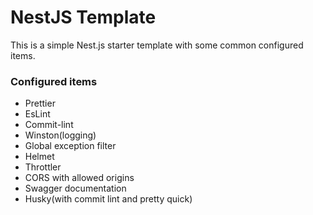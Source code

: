 # NestJS Template

This is a simple Nest.js starter template with some common configured items.

### Configured items

- Prettier
- EsLint
- Commit-lint
- Winston(logging)
- Global exception filter
- Helmet
- Throttler
- CORS with allowed origins
- Swagger documentation
- Husky(with commit lint and pretty quick)
